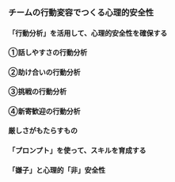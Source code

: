 ### チームの行動変容でつくる心理的安全性
#### 「行動分析」を活用して、心理的安全性を確保する
#### ①話しやすさの行動分析
#### ②助け合いの行動分析
#### ③挑戦の行動分析
#### ④新寄歓迎の行動分析
#### 厳しさがもたらすもの
#### 「プロンプト」を使って、スキルを育成する
#### 「嫌子」と心理的「非」安全性
